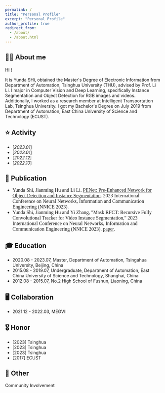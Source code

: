 ```yaml
---
permalink: /
title: "Personal Profile"
excerpt: "Personal Profile"
author_profile: true
redirect_from: 
  - /about/
  - /about.html
---
```


**👨‍🎓 About me**
------
Hi！

It is Yunda SHi, obtained the Master's Degree of Electronic Information from Department of Automation, Tsinghua University (THU), advised by Prof. Li Li. I major in Computer Vision and Deep Learning, specifically Instance Segmentation and Object Detection for RGB images and videos. Additionally, I worked as a research member at Intelligent Transportation Lab, Tsinghua University. I got my Bachelor's Degree on July 2019 from Department of Automation, East China University of Science and Technology (ECUST).


**⭐️ Activity**
------
* [_2023.01_] 
* [_2023.01_]
* [_2022.12_]
* [_2022.10_]

**📝 Publication**
------
* <font size=3 face="Optima"> Yunda Shi, Jianming Hu and Li Li. [PENet: Pre-Enhanced Network for Object Detection and Instance Segmentation](https://ieeexplore.ieee.org/abstract/document/10105781). 2023 International Conference on Neural Networks, Information and Communication Engineering (NNICE 2023). </font>
* <font size=3 face="Optima"> Yunda Shi, Jianming Hu and Yi Zhang, "Mask RFCT: Recursive Fully Convolutional Tracker for Video Instance Segmentation," 2023 International Conference on Neural Networks, Information and Communication Engineering (NNICE 2023). [paper](https://ieeexplore.ieee.org/abstract/document/10105756). </font>

**🎓 Education**
------
* 2020.08 - 2023.07, Master, Department of Automation, Tsingahua University, Beijing, China
* 2015.08 - 2019.07, Undergraduate, Department of Automation, East China University of Science and Technology, Shanghai, China
* 2012.08 - 2015.07, No.2 High School of Fushun, Liaoning, China

**🖥️ Collaboration**
------
* 2021.12 - 2022.03, MEGVII

**🎖️ Honor**
------
* [2023] Tsinghua
* [2023] Tsinghua
* [2023] Tsinghua
* [2017] ECUST


**🔋 Other**
------
Community Involvement

